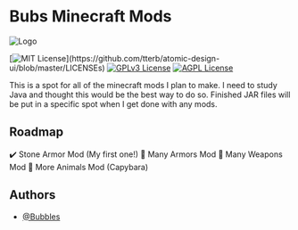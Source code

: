 # Bubs Minecraft Mods

![Logo](https://img.icons8.com/?size=100&id=XfjNd4vkhBBy&format=png&color=000000)

[![MIT License](https://img.shields.io/apm/l/atomic-design-ui.svg?)](https://github.com/tterb/atomic-design-ui/blob/master/LICENSEs)
[![GPLv3 License](https://img.shields.io/badge/License-GPL%20v3-yellow.svg)](https://opensource.org/licenses/)
[![AGPL License](https://img.shields.io/badge/license-AGPL-blue.svg)](http://www.gnu.org/licenses/agpl-3.0)

This is a spot for all of the minecraft mods I plan to make. I need to study Java and thought this would be the best way to do so. Finished JAR files will be put in a specific spot when I get done with any mods. 

## Roadmap

:heavy_check_mark: Stone Armor Mod (My first one!)
:thought_balloon: Many Armors Mod
:thought_balloon: Many Weapons Mod
:thought_balloon: More Animals Mod (Capybara)

## Authors

- [@Bubbles](https://github.com/Bubbles0989)